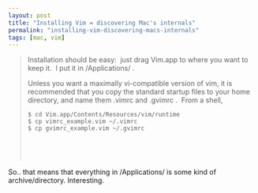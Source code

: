 ```yaml
---
layout: post
title: "Installing Vim = discovering Mac's internals"
permalink: "installing-vim-discovering-macs-internals"
tags: [mac, vim]
---
```


<blockquote>Installation should be easy:  just drag Vim.app to where you want to keep it.  I put it in /Applications/ .

Unless you want a maximally vi-compatible version of vim, it is recommended that you copy the standard startup files to your home directory, and name them .vimrc and .gvimrc .  From a shell,
<code> </code>
<pre><code>$ cd Vim.app/Contents/Resources/vim/runtime
$ cp vimrc_example.vim ~/.vimrc
$ cp gvimrc_example.vim ~/.gvimrc
</code></pre>
<code> </code>

&nbsp;</blockquote>
So.. that means that everything in /Applications/ is some kind of archive/directory. Interesting.
